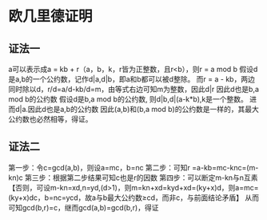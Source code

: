 #  欧几里德证明
## 证法一
a可以表示成a = kb + r（a，b，k，r皆为正整数，且r<b），则r = a mod b
假设d是a,b的一个公约数，记作d|a,d|b，即a和b都可以被d整除。
而r = a - kb，两边同时除以d，r/d=a/d-kb/d=m，由等式右边可知m为整数，因此d|r
因此d也是b,a mod b的公约数
假设d是b,a mod b的公约数, 则d|b,d|(a-k*b),k是一个整数。
进而d|a.因此d也是a,b的公约数
因此(a,b)和(b,a mod b)的公约数是一样的，其最大公约数也必然相等，得证。
## 证法二
第一步：令c=gcd(a,b)，则设a=mc，b=nc
第二步：可知r =a-kb=mc-knc=(m-kn)c
第三步：根据第二步结果可知c也是r的因数
第四步：可以断定m-kn与n互素【否则，可设m-kn=xd,n=yd,(d>1)，则m=kn+xd=kyd+xd=(ky+x)d，则a=mc=(ky+x)dc，b=nc=ycd，故a与b最大公约数≥cd，而非c，与前面结论矛盾】
从而可知gcd(b,r)=c，继而gcd(a,b)=gcd(b,r)，得证

